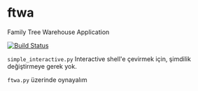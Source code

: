# ftwa
Family Tree Warehouse Application

[![Build Status](https://travis-ci.com/ferittuncer/ftwa.png)](https://travis-ci.com/ferittuncer/ftwa)

`simple_interactive.py` Interactive shell'e çevirmek için, şimdilik değiştirmeye gerek yok.

`ftwa.py` üzerinde oynayalım
